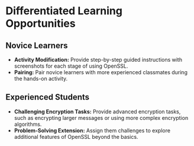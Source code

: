 # Differentiated Learning Opportunities

## Novice Learners
- **Activity Modification:** Provide step-by-step guided instructions with screenshots for each stage of using OpenSSL.
- **Pairing:** Pair novice learners with more experienced classmates during the hands-on activity.

## Experienced Students
- **Challenging Encryption Tasks:** Provide advanced encryption tasks, such as encrypting larger messages or using more complex encryption algorithms.
- **Problem-Solving Extension:** Assign them challenges to explore additional features of OpenSSL beyond the basics.

